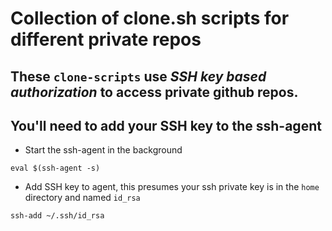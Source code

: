 # Collection of clone.sh scripts for different private repos

## These `clone-scripts` use *SSH key based authorization* to access private github repos.

## **You'll need to add your SSH key to the ssh-agent**

- Start the ssh-agent in the background

```eval $(ssh-agent -s)```

- Add SSH key to agent, this presumes your ssh private key is in the `home` directory and named `id_rsa`

```ssh-add ~/.ssh/id_rsa```
